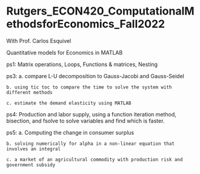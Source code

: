 # Rutgers_ECON420_ComputationalMethodsforEconomics_Fall2022
With Prof. Carlos Esquivel

Quantitative models for Economics in MATLAB

  ps1: Matrix operations, Loops, Functions & matrices, Nesting
  
  ps3: 
    a. compare L-U decomposition to Gauss-Jacobi and Gauss-Seidel
    
    b. using tic toc to compare the time to solve the system with different methods
    
    c. estimate the demand elasticity using MATLAB
    
  ps4: Production and labor supply,  using a function iteration method,  bisection, and fsolve to solve variables and find which is faster.

  ps5: 
    a. Computing the change in consumer surplus
    
    b. solving numerically for alpha in a non-linear equation that involves an integral
    
    c. a market of an agricultural commodity with production risk and government subsidy
    
